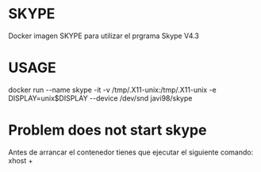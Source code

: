 # SKYPE
Docker imagen SKYPE para utilizar el prgrama Skype V4.3 
 
# USAGE
docker run --name skype -it -v /tmp/.X11-unix:/tmp/.X11-unix -e DISPLAY=unix$DISPLAY --device /dev/snd javi98/skype

# Problem does not start skype
Antes de arrancar el contenedor tienes que ejecutar el siguiente comando:   xhost + 
